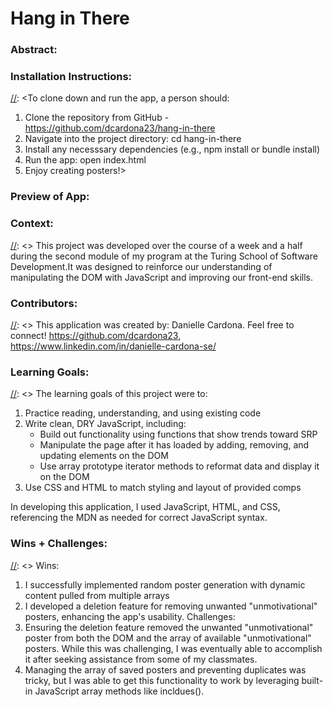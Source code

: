 # Hang in There  

### Abstract:
[//]: <This app is designed to display both random and user-generated motivational posters. Users can generate posters using preloaded images, titles, and quotes, or create their own custom posters by selecting an image an entering their own text. The app also generates and displays "unmotivational" posters, each of which users can delete at will. > 

### Installation Instructions:
[//]: <To clone down and run the app, a person should:
1. Clone the repository from GitHub - https://github.com/dcardona23/hang-in-there
2. Navigate into the project directory: cd hang-in-there
3. Install any necesssary dependencies (e.g., npm install or bundle install)
4. Run the app: open index.html 
5. Enjoy creating posters!> 

### Preview of App:
[//]: <> (https://media1.giphy.com/media/v1.Y2lkPTc5MGI3NjExNzFjdWxqZHpuYzJ1aTRqc3Q3Z3N5NXJ3amUzNWgwemF3bzFjMzFhYyZlcD12MV9pbnRlcm5hbF9naWZfYnlfaWQmY3Q9Zw/lDkwPimNKLY0L2zVyB/giphy.webp)

### Context:
[//]: <> This project was developed over the course of a week and a half during the second module of my program at the Turing School of Software Development.It was designed to reinforce our understanding of manipulating the DOM with JavaScript and improving our front-end skills. 

### Contributors:
[//]: <> This application was created by: Danielle Cardona. Feel free to connect! https://github.com/dcardona23, https://www.linkedin.com/in/danielle-cardona-se/ 

### Learning Goals:
[//]: <> The learning goals of this project were to:
1. Practice reading, understanding, and using existing code
2. Write clean, DRY JavaScript, including: 
    - Build out functionality using functions that show trends toward SRP
    - Manipulate the page after it has loaded by adding, removing, and updating elements on the DOM
    - Use array prototype iterator methods to reformat data and display it on the DOM
4. Use CSS and HTML to match styling and layout of provided comps

In developing this application, I used JavaScript, HTML, and CSS, referencing the MDN as needed for correct JavaScript syntax. 

### Wins + Challenges:
[//]: <> Wins: 
1. I successfully implemented random poster generation with dynamic content pulled from multiple arrays
2. I developed a deletion feature for removing unwanted "unmotivational" posters, enhancing the app's usability.
Challenges:
1. Ensuring the deletion feature removed the unwanted "unmotivational" poster from both the DOM and the array of available "unmotivational" posters. While this was challenging, I was eventually able to accomplish it after seeking assistance from some of my classmates.
2. Managing the array of saved posters and preventing duplicates was tricky, but I was able to get this functionality to work by leveraging built-in JavaScript array methods like incldues(). 
